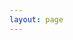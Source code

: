 ```yaml
---
layout: page
---
```


<script setup>
import {
  VPTeamPage,
  VPTeamPageTitle,
  VPTeamMembers
} from 'vitepress/theme'

const members = [
  {
    avatar: 'https://raw.githubusercontent.com/guhaochong/Cloudflare-JinShan-RelayProtection/main/docs/Images/guhaochong.svg',
    name: 'Gu Haochong',
    title: 'Creator',
    links: [
      { icon: 'phone', link: 'tel:18918632300' },
      { icon: 'twitter', link: 'https://twitter.com/youyuxi' }
    ]
  },
  // 可以继续添加更多成员
]
</script>

<VPTeamPage>
  <VPTeamPageTitle>
    <template #title>
      Jinshan R.P TeamPage
    </template>
    <template #lead>
      WELCOME
    </template>
  </VPTeamPageTitle>
  <VPTeamMembers :members="members" />
</VPTeamPage>
